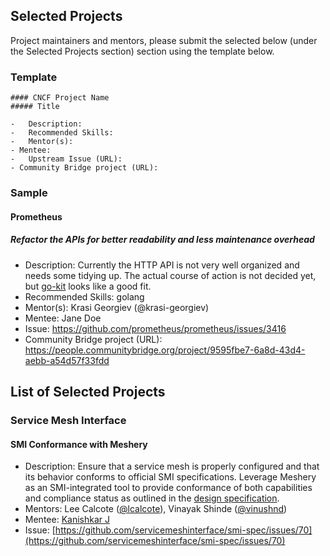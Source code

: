 ## Selected Projects

Project maintainers and mentors, please submit the selected below (under the Selected Projects section) section using the template below.

### Template

```
#### CNCF Project Name
##### Title

-	Description:
-	Recommended Skills:
-	Mentor(s):
- Mentee:
-	Upstream Issue (URL):
- Community Bridge project (URL):
```
### Sample

#### Prometheus
##### Refactor the APIs for better readability and less maintenance overhead

- Description: Currently the HTTP API is not very well organized and needs some tidying up. The actual course of action is not decided yet, but [go-kit](https://github.com/go-kit/kit) looks like a good fit.
-	Recommended Skills: golang
-	Mentor(s): Krasi Georgiev (@krasi-georgiev)
- Mentee: Jane Doe
-	Issue: https://github.com/prometheus/prometheus/issues/3416
- Community Bridge project (URL): https://people.communitybridge.org/project/9595fbe7-6a8d-43d4-aebb-a54d57f33fdd

## List of Selected Projects

### Service Mesh Interface

#### SMI Conformance with Meshery

- Description: Ensure that a service mesh is properly configured and that its behavior conforms to official SMI specifications. Leverage Meshery as an SMI-integrated tool to provide conformance of both capabilities and compliance status as outlined in the [design specification](https://docs.google.com/document/d/1HL8Sk7NSLLj-9PRqoHYVIGyU6fZxUQFotrxbmfFtjwc/edit).
- Mentors: Lee Calcote ([@lcalcote](https://twitter.com/lcalcote)), Vinayak Shinde ([@vinushnd](https://twitter.com/vinushnd))
- Mentee: [Kanishkar J](https://twitter.com/_kanishkarj_)
- Issue: [https://github.com/servicemeshinterface/smi-spec/issues/70](https://github.com/servicemeshinterface/smi-spec/issues/70)
